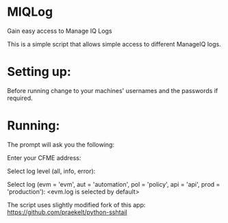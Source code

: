 # MIQLog
Gain easy access to Manage IQ Logs

This is a simple script that allows simple access to different ManageIQ logs.

# Setting up:
Before running change to your machines' usernames and the passwords if required.

# Running:
The prompt will ask you the following:

Enter your CFME address: <Your MIQ Appliance>

Select log level (all, info, error): <all is selected by default>

Select log (evm = 'evm', aut = 'automation', pol = 'policy', api = 'api', prod = 'production'): <evm.log is selected by default>


The script uses slightly modified fork of this app:
https://github.com/praekelt/python-sshtail
